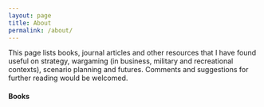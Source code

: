 ```yaml
---
layout: page
title: About
permalink: /about/
---
```


This page lists books, journal articles and other resources that I have found useful on strategy, wargaming (in business, military and recreational contexts), scenario planning and futures. Comments and suggestions for further reading would be welcomed. 

#### Books


